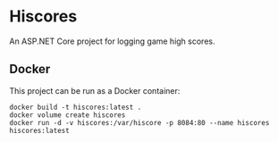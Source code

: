 # Hiscores

An ASP.NET Core project for logging game high scores.

## Docker
This project can be run as a Docker container:

```
docker build -t hiscores:latest .
docker volume create hiscores
docker run -d -v hiscores:/var/hiscore -p 8084:80 --name hiscores hiscores:latest
```
